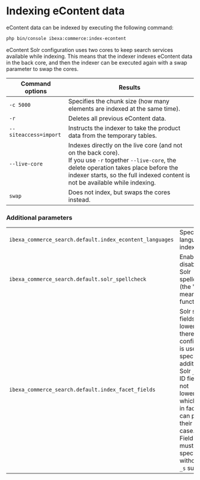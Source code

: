 # Indexing eContent data

eContent data can be indexed by executing the following command:

``` bash
php bin/console ibexa:commerce:index-econtent
```

eContent Solr configuration uses two cores to keep search services available while indexing.
This means that the indexer indexes eContent data in the back core,
and then the indexer can be executed again with a swap parameter to swap the cores.

|Command options|Results|
|--- |--- |
|`-c 5000`|Specifies the chunk size (how many elements are indexed at the same time).|
|`-r`|Deletes all previous eContent data.|
|`--siteaccess=import`|Instructs the indexer to take the product data from the temporary tables.|
|`--live-core`|Indexes directly on the live core (and not on the back core).</br>If you use `-r` together `--live-core`, the delete operation takes place before the indexer starts, so the full indexed content is not be available while indexing.|
|`swap`|Does not index, but swaps the cores instead.|

### Additional parameters

|||
|--- |--- |
|`ibexa_commerce_search.default.index_econtent_languages`|Specifies the languages to index.|
|`ibexa_commerce_search.default.solr_spellcheck`|Enables or disables the Solr spellchecker (the "Did you mean?" functionality).|
|`ibexa_commerce_search.default.index_facet_fields`|Solr string fields are lowercased, therefore this configuration is used to specify an additional Solr `_id` field.</br>ID fields are not lowercased, which results in facets that can preserve their original case.</br>Field names must be specified without the `_s` suffix.|
